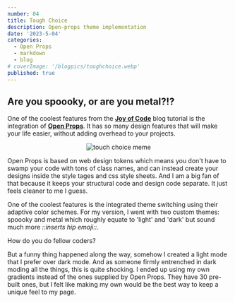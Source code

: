 ```yaml
---
number: 04
title: Tough Choice
description: Open-props theme implementation
date: '2023-5-04'
categories:
  - Open Props
  - markdown
  - blog
# coverImage: '/blogpics/toughchoice.webp'
published: true
---
```


## Are you spoooky, or are you metal?!?

One of the coolest features from the [**Joy of Code**](https://www.youtube.com/@JoyofCodeDev) blog tutorial is the integration of [**Open Props**](https://open-props.style/). It has so many design features that will make your life easier, without adding overhead to your projects.

<p align="center">
<img src="/blogpics/toughchoice.webp" alt="touch choice meme">
</p>

Open Props is based on web design tokens which means you don't have to swamp your code with tons of class names, and can instead create your designs inside the style tages and css style sheets. And I am a big fan of that because it keeps your structural code and design code separate. It just feels cleaner to me I guess.

One of the coolest features is the integrated theme switching using their adaptive color schemes. For my version, I went with two custom themes: spoooky and metal which roughly equate to 'light' and 'dark' but sound much more _::inserts hip emoji::_.

How do you do fellow coders?

But a funny thing happened along the way, somehow I created a light mode that I prefer over dark mode. And as someone firmly entrenched in dark moding all the things, this is quite shocking. I ended up using my own gradients instead of the ones supplied by Open Props. They have 30 pre-built ones, but I felt like making my own would be the best way to keep a unique feel to my page.
